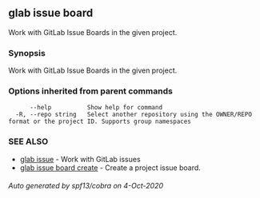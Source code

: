 ## glab issue board

Work with GitLab Issue Boards in the given project.

### Synopsis

Work with GitLab Issue Boards in the given project.

### Options inherited from parent commands

```
      --help          Show help for command
  -R, --repo string   Select another repository using the OWNER/REPO format or the project ID. Supports group namespaces
```

### SEE ALSO

* [glab issue](glab_issue.md)	 - Work with GitLab issues
* [glab issue board create](glab_issue_board_create.md)	 - Create a project issue board.

###### Auto generated by spf13/cobra on 4-Oct-2020

